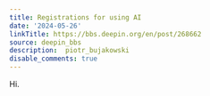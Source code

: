 ```yaml
---
title: Registrations for using AI
date: '2024-05-26'
linkTitle: https://bbs.deepin.org/en/post/268662
source: deepin_bbs
description:  piotr_bujakowski 
disable_comments: true
---
```

Hi.
